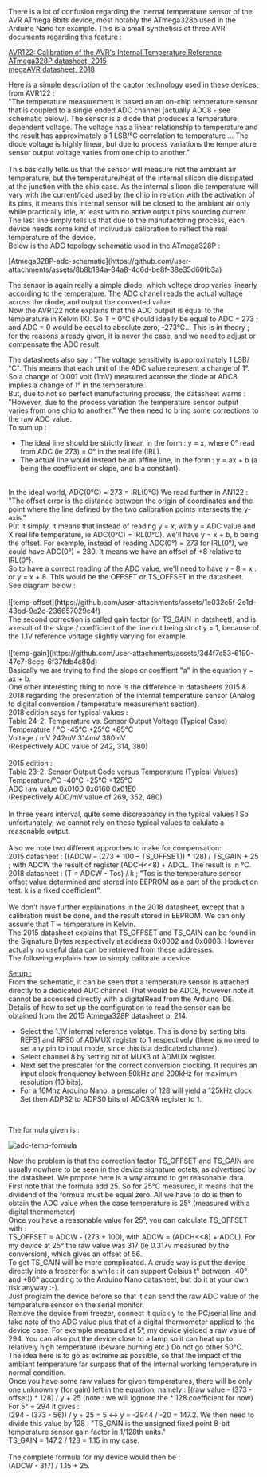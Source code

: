 There is a lot of confusion regarding the inernal temperature sensor of the AVR ATmega 8bits device, most notably the ATmega328p used in the Arduino Nano for example.
This is a small synthetisis of three AVR documents regarding this feature :
<p>
<a href="https://ww1.microchip.com/downloads/en/AppNotes/Atmel-8108-Calibration-of-the-AVRs-Internal-Temperature-Reference_ApplicationNote_AVR122.pdf">AVR122: Calibration of the AVR's Internal Temperature Reference</a><br>
<a href="https://ww1.microchip.com/downloads/en/DeviceDoc/Atmel-7810-Automotive-Microcontrollers-ATmega328P_Datasheet.pdf">ATmega328P datasheet, 2015</a><br>
<a href="https://ww1.microchip.com/downloads/en/DeviceDoc/ATmega48A-PA-88A-PA-168A-PA-328-P-DS-DS40002061A.pdf">megaAVR datasheet, 2018</a>
</p>
Here is a simple description of the captor technology used in these devices, from AVR122 :<br>
"The temperature measurement is based on an on-chip temperature sensor that is coupled to a single ended ADC channel [actually ADC8 - see schematic below]. The sensor is a diode that produces a temperature dependent voltage. The voltage has a linear relationship to temperature and the result has approximately a 1 LSB/°C correlation to temperature ... The diode voltage is highly linear, but due to process variations the temperature sensor output voltage varies from one chip to another."<br>
<br>
This basically tells us that the sensor will measure not the ambiant air temperature, but the temperature/heat of the internal silicon die dissipated at the junction with the chip case. As the internal silicon die temperature will vary with the current/load used by the chip in relation with the activation of its pins, it means this internal sensor will be closed to the ambiant air only while practically idle, at least with no active output pins sourcing current. 
<br>
The last line simply tells us that due to the manufactoring process, each device needs some kind of indivudual calibration to reflect the real temperature of the device. <br>
Below is the ADC topology schematic used in the ATmega328P :<br>
<p>
[Atmega328P-adc-schematic](https://github.com/user-attachments/assets/8b8b184a-34a8-4d6d-be8f-38e35d60fb3a)
</p>
The sensor is again really a simple diode, which voltage drop varies linearly according to the temperature. The ADC chanel reads the actual voltage across the diode, and output the converted value.<br>
Now the AVR122 note explains that the ADC output is equal to the temperature in Kelvin (K). So T = 0°C should ideally be equal to ADC = 273 ; and ADC = 0 would be equal to absolute zero, -273°C... This is in theory ; for the reasons already given, it is never the case, and we need to adjust or compensate the ADC result.<br>

The datasheets also say : "The voltage sensitivity is approximately 1 LSB/°C". This means that each unit of the ADC value represent a change of 1°. So a change of 0.001 volt (1mV) measured acrosse the diode at ADC8 implies a change of 1° in the temperature.<br>
But, due to not so perfect manufacturing process, the datasheet warns : "However, due to the process variation the temperature sensor output varies from one chip to another." We then need to bring some corrections to the raw ADC value.<br>
To sum up :<br>
- The ideal line should be strictly linear, in the form : y = x, where 0° read from ADC (ie 273) = 0° in the real life (IRL).<br>
- The actual line would instead be an affine line, in the form : y = ax + b (a being the coefficient or slope, and b a constant).<br>
<br>
In the ideal world, ADC(0°C) = 273 = IRL(0°C)
We read further in AN122 : "The offset error is the distance between the origin of coordinates and the point where the line defined by the two calibration points intersects the y-axis."<br>
Put it simply, it means that instead of reading y = x, with y = ADC value and X real life temperature, ie ADC(0°C) = IRL(0°C), we'll have y = x + b, b being the offset. For exemple, instead of reading ADC(0°) = 273 for IRL(0°), we could have ADC(0°) = 280. It means we have an offset of +8 relative to IRL(0°). <br>
So to have a correct reading of the ADC value, we'll need to have y - 8 = x : or y = x + 8. This would be the OFFSET or TS_OFFSET in the datasheet.<br>
See diagram below : <br>
<br>
![temp-offset](https://github.com/user-attachments/assets/1e032c5f-2e1d-43bd-9e2c-236657029c4f)
<br>
The second correction is called gain factor (or TS_GAIN in datsheet), and is a result of the slope / coefficient of the line not being strictly = 1, because of the 1.1V reference voltage slightly varying for example.<br>
<br>
![temp-gain](https://github.com/user-attachments/assets/3d4f7c53-6190-47c7-8eee-6f37fdb4c80d)
<br>
Basically we are trying to find the slope or coeffient "a" in the equation y = ax + b.
<br>
One other interesting thing to note is the difference in datasheets 2015 & 2018 regarding the presentation of the internal temperature sensor (Analog to digital conversion / temperature measurement section).<br>
2018 edition says for typical values : <br>
  Table 24-2. Temperature vs. Sensor Output Voltage (Typical Case) <br>
Temperature / °C   -45°C   +25°C   +85°C <br>
Voltage / mV       242mV   314mV   380mV <br>
(Respectively ADC value of 242, 314, 380)<br>
<br>
2015 edition : <br>
Table 23-2. Sensor Output Code versus Temperature (Typical Values) <br>
Temperature/°C     –40°C   +25°C   +125°C <br>
ADC raw value      0x010D   0x0160   0x01E0 <br>
(Respectively ADC/mV value of 269, 352, 480)<br>
<br>
In three years interval, quite some discreapancy in the typical values ! So unfortunately, we cannot rely on these typical values to calulate a reasonable output.<br>
<br>
Also we note two different approches to make for compensation: <br>
2015 datasheet : ((ADCW – (273 + 100 – TS_OFFSET)) * 128) / TS_GAIN + 25 ; with ADCW the result of register (ADCH<<8) + ADCL. The result is in °C. <br>
2018 datasheet : (T = ADCW - Tos) / k ; "Tos is the temperature sensor offset value determined and stored into EEPROM as a part of the production test. k is a fixed coefficient".<br>
<br>
We don't have further explainations in the 2018 datasheet, except that a calibration must be done, and the result stored in EEPROM. We can only assume that T = temperature in Kelvin.<br>
The 2015 datasheet explains that TS_OFFSET and TS_GAIN can be found in the Signature Bytes respectively at address 0x0002 and 0x0003. However actually no useful data can be retrieved from these addresses. <br>
The following explains how to simply calibrate a device.
<br>

<u>Setup :</u><br>
From the schematic, it can be seen that a temperature sensor is attached directly to a dedicated ADC channel. That would be ADC8, however note it cannot be accessed directly with a digitalRead from the Arduino IDE.<br>
Details of how to set up the configuration to read the sensor can be obtained from the 2015 Atmega328P datasheet p. 214.<br>
  - Select the 1.1V internal reference volatge. This is done by setting bits REFS1 and RFS0 of ADMUX register to 1 respectively (there is no need to set any pin to input mode, since this is a dedicated channel). <br>
  - Select channel 8 by setting bit of MUX3 of ADMUX register.
  - Next set the prescaler for the correct conversion clocking. It requires an input clock frenquency between 50kHz and 200kHz for maximum resolution (10 bits).<br>
  - For a 16Mhz Arduino Nano, a prescaler of 128 will yield a 125kHz clock. Set then ADPS2 to ADPS0 bits of ADCSRA register to 1.<br>
  <br>

The formula given is : 
  
![adc-temp-formula](https://github.com/user-attachments/assets/36a52585-5e9e-45a9-a5bf-52f3e3751464)

Now the problem is that the correction factor TS_OFFSET and TS_GAIN are usually nowhere to be seen in the device signature octets, as advertised by the datasheet. We propose here is a way around to get reasonable data.<br>
First note that the formula add 25. So for 25°C measured, it means that the dividend of the formula must be equal zero. All we have to do is then to obtain the ADC value when the case temperature is 25° (measured with a digital thermometer)<br>
Once you have a reasonable value for 25°, you can calculate TS_OFFSET with :<br>
TS_OFFSET = ADCW - (273 + 100), with ADCW = (ADCH<<8) + ADCL). For my device at 25° the raw value was 317 (ie 0.317v measured by the conversion), which gives an offset of 56.<br>
To get TS_GAIN will be more complicated. A crude way is put the device directly into a freezer for a while : it can support Celsius t° between -40° and +80° according to the Arduino Nano datasheet, but do it at your own risk anyway :-).<br>
Just program the device before so that it can send the raw ADC value of the temperature sensor on the serial monitor.<br>
Remove the device from freezer, connect it quickly to the PC/serial line and take note of the ADC value plus that of a digital thermometer applied to the device case. For exemple measured at 5°, my device yielded a raw value of 294.
You can also put the device close to a lamp so it can heat up to relatively high temperature (beware burning etc.) Do not go other 50°C.<br>
The idea here is to go as extreme as possible, so that the impact of the ambiant temperature far surpass that of the internal working temperature in normal condition.<br>
Once you have some raw values for given temperatures, there will be only one unknown y (for gain) left in the equation, namely :
[(raw value - (373 - offset)) * 128] / y + 25 (note : we will iggnore the * 128 coefficient for now) <br>
For 5° = 294 it gives : <br>
(294 - (373 - 56)) / y + 25 = 5 <-> y = -2944 / -20 = 147.2. We then need to divide this value by 128 : "TS_GAIN is the unsigned fixed point 8-bit temperature sensor gain factor in
1/128th units."<br>
TS_GAIN = 147.2 / 128 = 1.15 in my case.<br>
<br>
The complete formula for my device would then be :<br>
(ADCW - 317) / 1.15 + 25.





